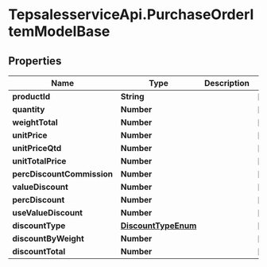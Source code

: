# TepsalesserviceApi.PurchaseOrderItemModelBase

## Properties
Name | Type | Description | Notes
------------ | ------------- | ------------- | -------------
**productId** | **String** |  | [optional] 
**quantity** | **Number** |  | [optional] 
**weightTotal** | **Number** |  | [optional] 
**unitPrice** | **Number** |  | [optional] 
**unitPriceQtd** | **Number** |  | [optional] 
**unitTotalPrice** | **Number** |  | [optional] 
**percDiscountCommission** | **Number** |  | [optional] 
**valueDiscount** | **Number** |  | [optional] 
**percDiscount** | **Number** |  | [optional] 
**useValueDiscount** | **Number** |  | [optional] 
**discountType** | [**DiscountTypeEnum**](DiscountTypeEnum.md) |  | [optional] 
**discountByWeight** | **Number** |  | [optional] 
**discountTotal** | **Number** |  | [optional] 
